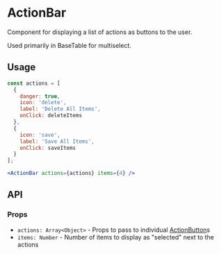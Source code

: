 # ActionBar

Component for displaying a list of actions as buttons to the user.

Used primarily in BaseTable for multiselect.

## Usage

```jsx
const actions = [
  {
    danger: true,
    icon: 'delete',
    label: 'Delete All Items',
    onClick: deleteItems
  },
  {
    icon: 'save',
    label: 'Save All Items',
    onClick: saveItems
  }
];

<ActionBar actions={actions} items={4} />
```

## API

### Props

- `actions: Array<Object>` - Props to pass to individual [ActionButton](./ActionButton.md)s
- `items: Number` - Number of items to display as "selected" next to the actions
